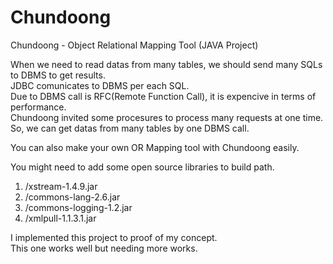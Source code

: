 # Chundoong
Chundoong - Object Relational Mapping Tool (JAVA Project) <br/>

When we need to read datas from many tables, we should send many SQLs to DBMS to get results. <br/>
JDBC comunicates to DBMS per each SQL.  <br/>
Due to DBMS call is RFC(Remote Function Call), it is expencive in terms of performance.  <br/>
Chundoong invited some procesures to process many requests at one time. <br/>
So, we can get datas from many tables by one DBMS call. <br/>

You can also make your own OR Mapping tool with Chundoong easily. <br/>

You might need to add some open source libraries to build path. <br/>

1. /xstream-1.4.9.jar  <br/>
2. /commons-lang-2.6.jar  <br/>
3. /commons-logging-1.2.jar  <br/>
4. /xmlpull-1.1.3.1.jar  <br/>

I implemented this project to proof of my concept. <br/>
This one works well but needing more works.





